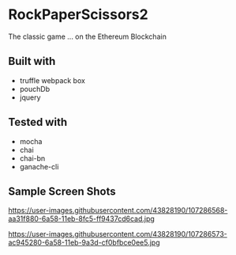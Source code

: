 # RockPaperScissors2

The classic game ... on the Ethereum Blockchain

## Built with
- truffle webpack box
- pouchDb
- jquery

## Tested with
- mocha
- chai
- chai-bn
- ganache-cli

## Sample Screen Shots

https://user-images.githubusercontent.com/43828190/107286568-aa31f880-6a58-11eb-8fc5-ff9437cd6cad.jpg

https://user-images.githubusercontent.com/43828190/107286573-ac945280-6a58-11eb-9a3d-cf0bfbce0ee5.jpg

